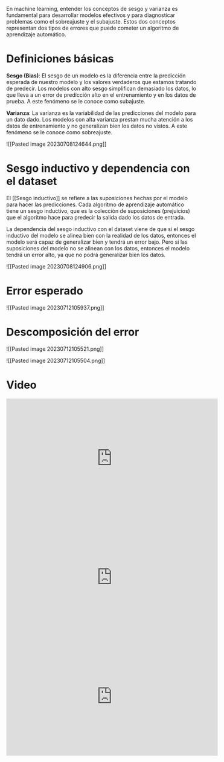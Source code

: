 

En machine learning, entender los conceptos de sesgo y varianza es fundamental para desarrollar modelos efectivos y para diagnosticar problemas como el sobreajuste y el subajuste. Estos dos conceptos representan dos tipos de errores que puede cometer un algoritmo de aprendizaje automático.

# Definiciones básicas

**Sesgo (Bias)**: El sesgo de un modelo es la diferencia entre la predicción esperada de nuestro modelo y los valores verdaderos que estamos tratando de predecir. Los modelos con alto sesgo simplifican demasiado los datos, lo que lleva a un error de predicción alto en el entrenamiento y en los datos de prueba. A este fenómeno se le conoce como subajuste.

**Varianza**: La varianza es la variabilidad de las predicciones del modelo para un dato dado. Los modelos con alta varianza prestan mucha atención a los datos de entrenamiento y no generalizan bien los datos no vistos. A este fenómeno se le conoce como sobreajuste.

![[Pasted image 20230708124644.png]]

# Sesgo inductivo y dependencia con el dataset

El [[Sesgo inductivo]] se refiere a las suposiciones hechas por el modelo para hacer las predicciones. Cada algoritmo de aprendizaje automático tiene un sesgo inductivo, que es la colección de suposiciones (prejuicios) que el algoritmo hace para predecir la salida dado los datos de entrada. 

La dependencia del sesgo inductivo con el dataset viene de que si el sesgo inductivo del modelo se alinea bien con la realidad de los datos, entonces el modelo será capaz de generalizar bien y tendrá un error bajo. Pero si las suposiciones del modelo no se alinean con los datos, entonces el modelo tendrá un error alto, ya que no podrá generalizar bien los datos.

![[Pasted image 20230708124906.png]]

# Error esperado

![[Pasted image 20230712105937.png]]

# Descomposición del error

![[Pasted image 20230712105521.png]]

![[Pasted image 20230712105504.png]]



# Video

<iframe width="560" height="315" src="https://www.youtube.com/embed/r25dWiyDPQA" title="YouTube video player" frameborder="0" allow="accelerometer; autoplay; clipboard-write; encrypted-media; gyroscope; picture-in-picture; web-share" allowfullscreen></iframe>

<iframe width="560" height="315" src="https://www.youtube.com/embed/R13lpnXVtXo" title="YouTube video player" frameborder="0" allow="accelerometer; autoplay; clipboard-write; encrypted-media; gyroscope; picture-in-picture; web-share" allowfullscreen></iframe>

<iframe width="560" height="315" src="https://www.youtube.com/embed/IvHZ4-yd5is" title="YouTube video player" frameborder="0" allow="accelerometer; autoplay; clipboard-write; encrypted-media; gyroscope; picture-in-picture; web-share" allowfullscreen></iframe>
